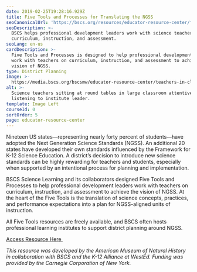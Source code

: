 ```yaml
---
date: 2019-02-25T19:28:16.929Z
title: Five Tools and Processes for Translating the NGSS
seoCanonicalUrl: 'https://bscs.org/resources/educator-resource-center/five-tools'
seoDescription: >-
  BSCS helps professional development leaders work with science teachers on
  curriculum, instruction, and assessment.
seoLang: en-us
cardDescription: >-
  Five Tools and Processes is designed to help professional development leaders
  work with teachers on curriculum, instruction, and assessment to achieve the
  vision of NGSS.
type: District Planning
image: >-
  https://media.bscs.org/bscsmw/educator-resource-center/teachers-in-classroom.jpg
alt: >-
  Science teachers sitting at round tables in large classroom attentively
  listening to institute leader.
template: Image Left
courseId: 0
sortOrder: 5
page: educator-resource-center
---
```

Nineteen US states—representing nearly forty percent of students—have adopted the Next Generation Science Standards (NGSS). An additional 20 states have developed their own standards influenced by the Framework for K-12 Science Education. A district’s decision to introduce new science standards can be highly rewarding for teachers and students, especially when supported by an intentional process for planning and implementation.

BSCS Science Learning and its collaborators designed Five Tools and Processes to help professional development leaders work with teachers on curriculum, instruction, and assessment to achieve the vision of NGSS. At the heart of the Five Tools is the translation of science concepts, practices, and performance expectations into a plan for NGSS-aligned units of instruction.

All Five Tools resources are freely available, and BSCS often hosts professional learning institutes to support district planning around NGSS.

<a class="btn btn-outline-secondary" href="https://www.amnh.org/explore/curriculum-collections/five-tools-and-processes-for-ngss/" target="_blank" rel="noopener noreferrer">Access Resource Here&nbsp;<sup><i style="font-size: .65rem;" class="fas fa-external-link-alt"></i></sup></a>

_This resource was developed by the American Museum of Natural History in collaboration with BSCS and the K-12 Alliance at WestEd. Funding was provided by the Carnegie Corporation of New York._
